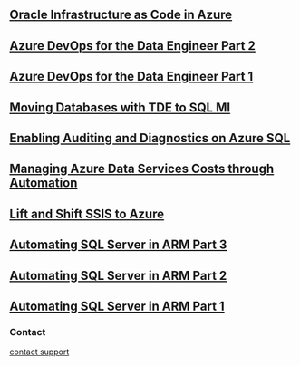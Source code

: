 ## [Oracle Infrastructure as Code in Azure](/pages/Oracle-Infrastructure-as-Code-in-Azure.md)
## [Azure DevOps for the Data Engineer Part 2](/pages/Azure-DevOps-for-the-Data-Engineer-Part2.md)
## [Azure DevOps for the Data Engineer Part 1](/pages/Azure-DevOps-for-the-Data-Engineer-Part1.md)
## [Moving Databases with TDE to SQL MI](/pages/Moving-Databases-with-TDE.md)
## [Enabling Auditing and Diagnostics on Azure SQL](/pages/Enable-Auditing-AzureSQL.md)
## [Managing Azure Data Services Costs through Automation](/pages/Managing-Azure-Data-Services-Costs.md)
## [Lift and Shift SSIS to Azure](/pages/Lift-and-Shift-SSIS.md)
## [Automating SQL Server in ARM Part 3](/pages/Automating-SQL-In-Azure-Part3.md)
## [Automating SQL Server in ARM Part 2](/pages/Automating-SQL-In-Azure-Part2.md)
## [Automating SQL Server in ARM Part 1](/pages/Automating-SQL-In-Azure-Part1.md)


### Contact
[contact support](https://support.github.com/contact)
